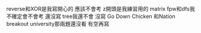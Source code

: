 reverse和XOR是我寫開心的 應該不會考
z開頭是我練習用的
matrix fpw和dfs我不確定會不會考 還沒寫
tree我還不會 沒寫
Go Down Chicken 和Nation breakout university那兩題還沒看 有空再寫
